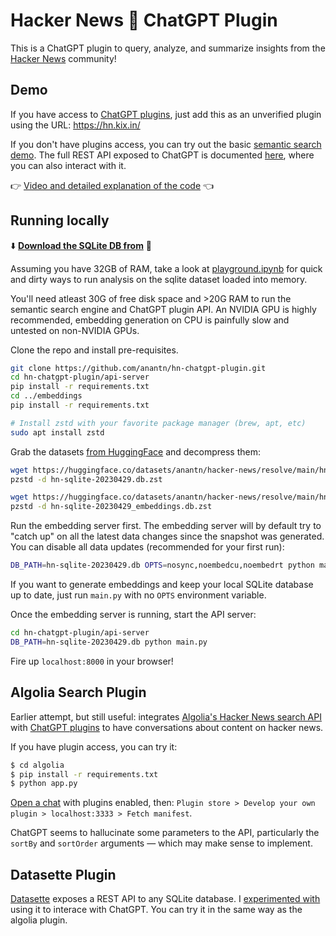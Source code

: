 # Hacker News 🤝 ChatGPT Plugin

This is a ChatGPT plugin to query, analyze, and summarize insights from the [Hacker News](https://news.ycombinator.com) community!

## Demo

If you have access to [ChatGPT plugins](https://openai.com/blog/chatgpt-plugins), just add this as an unverified plugin using the URL: https://hn.kix.in/

If you don't have plugins access, you can try out the basic [semantic search demo](https://hn.kix.in/). The full REST API exposed to ChatGPT is documented [here](https://hn.kix.in/docs), where you can also interact with it.

👉 [Video and detailed explanation of the code](https://www.kix.in/2023/05/05/hacker-news-chatgpt-plugin/) 👈

## Running locally

⬇️ [**Download the SQLite DB from**](https://huggingface.co/datasets/anantn/hacker-news/tree/main) 🤗

Assuming you have 32GB of RAM, take a look at [playground.ipynb](playground.ipynb) for quick and dirty ways to run analysis on the sqlite dataset loaded into memory.

You'll need atleast 30G of free disk space and >20G RAM to run the semantic search engine and ChatGPT plugin API. An NVIDIA GPU is highly recommended, embedding generation on CPU is painfully slow and untested on non-NVIDIA GPUs.

Clone the repo and install pre-requisites.

```bash
git clone https://github.com/anantn/hn-chatgpt-plugin.git
cd hn-chatgpt-plugin/api-server
pip install -r requirements.txt
cd ../embeddings
pip install -r requirements.txt

# Install zstd with your favorite package manager (brew, apt, etc)
sudo apt install zstd
```

Grab the datasets [from HuggingFace](https://huggingface.co/datasets/anantn/hacker-news/tree/main) and decompress them:

```bash
wget https://huggingface.co/datasets/anantn/hacker-news/resolve/main/hn-sqlite-20230429.db.zst
pzstd -d hn-sqlite-20230429.db.zst

wget https://huggingface.co/datasets/anantn/hacker-news/resolve/main/hn-sqlite-20230429_embeddings.db.zst
pzstd -d hn-sqlite-20230429_embeddings.db.zst
```

Run the embedding server first. The embedding server will by default try to "catch up" on all the latest data changes since the snapshot was generated. You can disable all data updates (recommended for your first run):

```bash
DB_PATH=hn-sqlite-20230429.db OPTS=nosync,noembedcu,noembedrt python main.py
```

If you want to generate embeddings and keep your local SQLite database up to date, just run `main.py` with no `OPTS` environment variable.

Once the embedding server is running, start the API server:

```bash
cd hn-chatgpt-plugin/api-server
DB_PATH=hn-sqlite-20230429.db python main.py
```

Fire up `localhost:8000` in your browser!

## Algolia Search Plugin

Earlier attempt, but still useful: integrates [Algolia's Hacker News search API](https://hn.algolia.com/api) with [ChatGPT plugins](https://openai.com/blog/chatgpt-plugins) to have conversations about content on hacker news.

If you have plugin access, you can try it:

```bash
$ cd algolia
$ pip install -r requirements.txt
$ python app.py
```

[Open a chat](https://chat.openai.com/) with plugins enabled, then: `Plugin store > Develop your own plugin > localhost:3333 > Fetch manifest`.

ChatGPT seems to hallucinate some parameters to the API, particularly the `sortBy` and `sortOrder` arguments &mdash; which may make sense to implement.

## Datasette Plugin

[Datasette](https://datasette.io/) exposes a REST API to any SQLite database. I [experimented with](datasette/) using it to interace with ChatGPT. You can try it in the same way as the algolia plugin.
